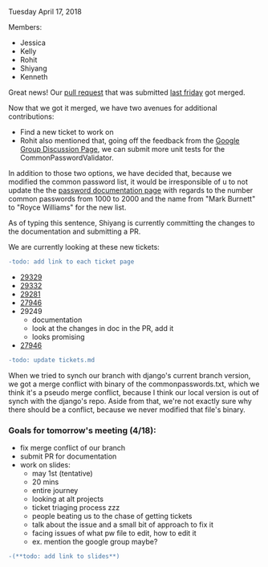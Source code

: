 Tuesday April 17, 2018

Members:
- Jessica
- Kelly
- Rohit
- Shiyang
- Kenneth

Great news! Our [pull request](https://github.com/django/django/pull/9875) that was submitted [last friday](https://github.com/nyu-ossd-s18/django-team/blob/master/minutes/minutes-2018-04-13.md) got merged.


Now that we got it merged, we have two avenues for additional contributions:
- Find a new ticket to work on
- Rohit also mentioned that, going off the feedback from the [Google Group Discussion Page](https://groups.google.com/forum/#!msg/django-developers/oMWLVK5kTpI/7P4RBdBcCAAJ), we can submit more unit tests for the CommonPasswordValidator.

In addition to those two options, we have decided that, because we modified the common password list, it would be irresponsible of u to not update the the [password documentation page](https://docs.djangoproject.com/en/2.0/topics/auth/passwords/) with regards to the number common passwords from 1000 to 2000 and the name from "Mark Burnett" to "Royce Williams" for the new list.


As of typing this sentence, Shiyang is currently committing the changes to the documentation and submitting a PR.


We are currently looking at these new tickets:
```diff
-todo: add link to each ticket page
```
- [29329]()
- [29332](https://code.djangoproject.com/ticket/29332)
- [29281](https://code.djangoproject.com/ticket/29281)
- [27946](https://code.djangoproject.com/ticket/27946)
- 29249
  - documentation
  - look at the changes in doc in the PR, add it
  - looks promising
- [27946](https://code.djangoproject.com/ticket/27946)
```diff
-todo: update tickets.md
```

When we tried to synch our branch with django's current branch version, we got a merge conflict with binary of the commonpasswords.txt, which we think it's a pseudo merge conflict, because I think our local version is out of synch with the django's repo. Aside from that, we're not exactly sure why there should be a conflict, because we never modified that file's binary.

### Goals for tomorrow's meeting (4/18):
- fix merge conflict of our branch
- submit PR for documentation
- work on slides:
  - may 1st (tentative)
  - 20 mins
  - entire journey
  - looking at alt projects
  - ticket triaging process zzz
  - people beating us to the chase of getting tickets
  - talk about the issue and a small bit of approach to fix it
  - facing issues of what pw file to edit, how to edit it
  - ex. mention the google group maybe?
  
```diff
-(**todo: add link to slides**)
```
